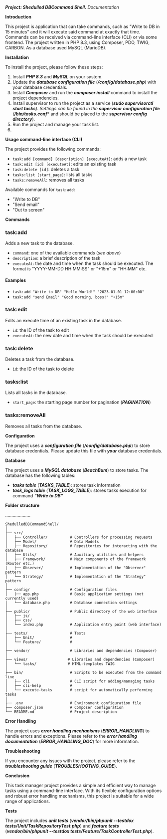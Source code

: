***Project: Shedulled DBCommand Shell.***
*Documentation*

**Introduction**

This project is application that can take commands, such as "Write to DB in 15 minutes"
and it will execute said command at exactly that time. Commands can be received via command-line interface (CLI) or via some frontend.
The project written in PHP 8.3, using Composer, PDO, TWIG, CARBON. As a database used MySQL (MarioDB).

**Installation**

To install the project, please follow these steps:

1. Install **_PHP 8.3_** and **_MySQL_** on your system.
2. Update the **_database configuration file_** (***_/config/database.php_***) with your database credentials.
3. Install **_Composer_** and run the **_composer install_** command to install the project dependencies.
4. Install supervisor to run the project as a service (**_sudo supervisorctl start tasks_***). Settings can be found in the **_supervisor configuration file_** (***_/bin/tasks.conf_*** and should be placed to the **_supervisor config directory_**).
5. Run the project and manage your task list.
6.

**Usage command-line interface (CLI)**

The project provides the following commands:

* `task:add [command] [description] [executeAt]`: adds a new task
* `task:edit [id] [executeAt]`: edits an existing task
* `task:delete [id]`: deletes a task
* `tasks:list [start_page]`: lists all tasks
* `tasks:removeAll`: removes all tasks

Available commands for `task:add`:

* "Write to DB"
* "Send email"
* "Out to screen"

**Commands**

### task:add

Adds a new task to the database.

* `command`: one of the available commands (*_see above_*)
* `description`: a brief description of the task
* `executeAt`: the date and time when the task should be executed. The format is "YYYY-MM-DD HH:MM:SS" or "+15m" or "HH:MM" etc.

#### Examples

* `task:add "Write to DB" "Hello World!" "2023-01-01 12:00:00"`
* `task:add "send Email" "Good morning, boss!" "+15m"`
### task:edit

Edits an execute time of an existing task in the database.

* `id`: the ID of the task to edit
* `executeAt`: the new date and time when the task should be executed

### task:delete

Deletes a task from the database.

* `id`: the ID of the task to delete

### tasks:list

Lists all tasks in the database.

* `start_page`: the starting page number for pagination (***_PAGINATION_***)

### tasks:removeAll

Removes all tasks from the database.

**Configuration**

The project uses a **_configuration file_** (***_/config/database.php_***) to store database credentials. Please update this file with ***your*** database credentials.

**Database**

The project uses a **_MySQL database_** (***_BeachBum_***) to store tasks. The database has the following tables:

* **_tasks table_** (***_TASKS_TABLE_***): stores task information
* **_task_logs table_** (***_TASK_LOGS_TABLE_***): stores tasks execution for command **_"Write to DB"_**

**Folder structure**

....................

```
ShedulledDBCommandShell/
│
├── src/
│   ├── Controller/          # Controllers for processing requests
│   ├── Model/               # Data Models
│   ├── Repository/          # Repositories for interacting with the database
│   ├── Utils/               # Auxiliary utilities and helpers
│   ├── Framework/           # Main components of the framework (Router etc.)
│   ├── Observer/            # Implementation of the "Observer" pattern
│   └── Strategy/            # Implementation of the "Strategy" pattern
│
├── config/                  # Configuration files
│   ├── app.php              # Basic application settings (not currently used)
│   └── database.php         # Database connection settings
│
├── public/                  # Public directory of the web interface
│   ├── js/              
│   ├── css/              
│   └── index.php            # Application entry point (web interface)
│
├── tests/                   # Tests
│   ├── Unit/                # 
│   └── Feature/             # 
│
├── vendor/                  # Libraries and dependencies (Composer)
│
├── views/                  # Libraries and dependencies (Composer)
│   └── tasks/              # HTML-templates TWIG
│
├── bin/                     # Scripts to be executed from the command line
│   ├── cli                  # CLI script for adding/managing tasks
│   ├── cli-help             # 
│   └── execute-tasks        # script for automatically performing tasks
│
├── .env                     # Environment configuration file
├── composer.json            # Composer configuration
└── README.md                # Project description
```

**Error Handling**

The project uses **_error handling mechanisms_** (***_ERROR_HANDLING_***) to handle errors and exceptions. Please refer to the **_error handling documentation_** (***_ERROR_HANDLING_DOC_***) for more information.

**Troubleshooting**

If you encounter any issues with the project, please refer to the **_troubleshooting guide_** (***_TROUBLESHOOTING_GUIDE_***).

**Conclusion**

This task manager project provides a simple and efficient way to manage tasks using a command-line interface. With its flexible configuration options and robust error handling mechanisms, this project is suitable for a wide range of applications.

**Tests**

The project includes **_unit tests_** (***_vendor/bin/phpunit --testdox tests/Unit/TaskRepositoryTest.php_***) and **_feature tests_** (***_vendor/bin/phpunit --testdox tests/Feature/TaskControllerTest.php_***). 